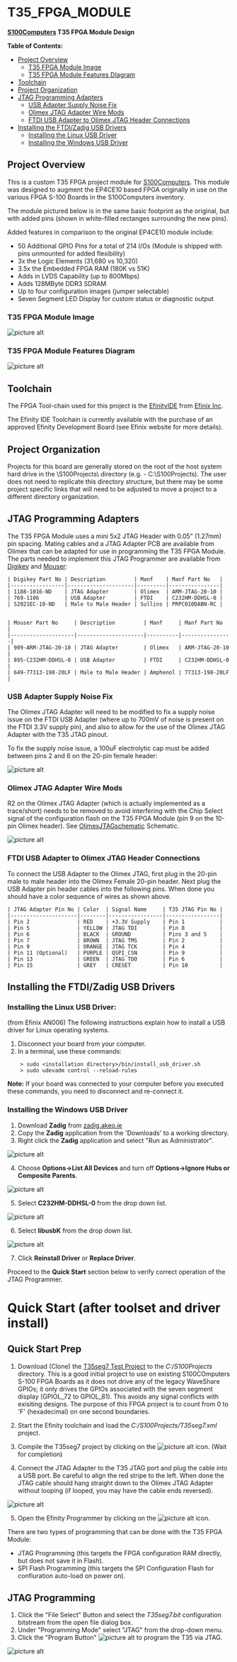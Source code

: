 # T35_FPGA_MODULE
<b>[S100Computers](http://s100computers.com/ "S100Computers") T35 FPGA Module Design</b>

<b>Table of Contents:</b>
- [Project Overview](#protject-overview)
  - [T35 FPGA Module Image](#t35-fpga-module-image)
  - [T35 FPGA Module Features DIagram](#t35-fpga-module-features-diagram)
- [Toolchain](#toolchain)
- [Project Organization](#project-organization)
- [JTAG Programming Adapters](#jtag-programming-adapters)
  - [USB Adapter Supply Noise Fix](#usb-adapter-supply-noise-fix)
  - [Olimex JTAG Adapter Wire Mods](#olimex-jtag-adapter-wire-mods)
  - [FTDI USB Adapter to Olimex JTAG Header Connections](#ftdi-usb-adapter-to-olimex-jtag-header-connections)
- [Installing the FTDI/Zadig USB Drivers](#installing-the-ftdi/zadig-usb-drivers)
  - [Installing the Linux USB Driver](#installing-the-linux-usb-driver)
  - [Installing the Windows USB Driver](#installing-the-windows-usb-driver)

## Project Overview ##

This is a custom T35 FPGA project module for [S100Computers](http://s100computers.com/ "S100 Computers").  This module was designed to augment the EP4CE10 based FPGA originally in use on the various FPGA S-100 Boards in the S100Computers inventory.

The module pictured below is in the same basic footprint as the original, but with added pins (shown in white-filled rectanges surroundng the new pins).

Added features in comparison to the original EP4CE10 module include:
  - 50 Additional GPIO Pins for a total of 214 I/Os (Module is shipped with pins unmounted for added flexibility)
  - 3x the Logic Elements (31,680 vs 10,320)
  - 3.5x the Embedded FPGA RAM (180K vs 51K)
  - Adds in LVDS Capability (up to 800Mbps)
  - Adds 128MByte DDR3 SDRAM
  - Up to four configuration images (jumper selectable)
  - Seven Segment LED Display for custom status or diagnostic output

### T35 FPGA Module Image ###

![picture alt](Docs/T35_FPGA_Module.jpg "T35_FPGA_Module")

### T35 FPGA Module Features Diagram ###

![picture alt](Docs/T35_FPGA_Module_Diagram.jpg "T35_FPGA_Module_Diagram")

## Toolchain ##

The FPGA Tool-chain used for this project is the [EfinityIDE](https://efinixinc.com/products-efinity.html "Efinity IDE Toolchain") from [Efinix Inc](https://efinixinc.com/ "Efinix").

The Efinity IDE Toolchain is currently available with the purchase of an approved Efinity Development Board (see Efinix website for more details).

## Project Organization ##

Projects for this board are generally stored on the root of the host system hard drive in the \S100Projects\ directory (e.g. - C:\S100Projects\).  The user does not need to replicate this directory structure, but there may be some project specific links that will need to be adjusted to move a project to a different directory organization.

## JTAG Programming Adapters ##

The T35 FPGA Module uses a mini 5x2 JTAG Header with 0.05" (1.27mm) pin spacing.  Mating cables and a JTAG Adapter PCB are available from Olimex that can be adapted for use in programming the T35 FPGA Module.  The parts needed to implement this JTAG Programmer are available from [Digikey](https://www.digikey.com) and [Mouser](https://www.mouser.com):

    | Digikey Part No | Description         | Manf    | Manf Part No   |
    |-----------------|---------------------|---------|----------------|
    | 1188-1016-ND    | JTAG Adapter        | Olimex  | ARM-JTAG-20-10 |
    | 769-1106        | USB Adapter         | FTDI    | C232HM-DDHSL-0 |
    | S2021EC-10-ND   | Male to Male Header | Sullins | PRPC010DABN-RC |


    | Mouser Part No     | Description         | Manf     | Manf Part No   |
    |--------------------|---------------------|----------|----------------|
    | 909-ARM-JTAG-20-10 | JTAG Adapter        | Olimex   | ARM-JTAG-20-10 |
    | 895-C232HM-DDHSL-0 | USB Adapter         | FTDI     | C232HM-DDHSL-0 |
    | 649-77313-198-20LF | Male to Male Header | Amphenol | 77313-198-20LF |

### USB Adapter Supply Noise Fix ###

The Olimex JTAG Adapter will need to be modified to fix a supply noise issue on the FTDI USB Adapter (where up to 700mV of noise is present on the FTDI 3.3V supply pin), and also to allow for the use of the Olimex JTAG Adapter with the T35 JTAG pinout.

To fix the supply noise issue, a 100uF electrolytic cap must be added between pins 2 and 6 on the 20-pin female header:

![picture alt](Docs/Olimex_JTAG_100uf_Mod.jpg "Olimex JTAG Supply Noise Fix")

### Olimex JTAG Adapter Wire Mods ###

R2 on the Olimex JTAG Adapter (which is actually implemented as a trace/short) needs to be removed to avoid interfering with the Chip Select signal  of the configuration flash on the T35 FPGA Module (pin 9 on the 10-pin Olimex header).  See [OlimexJTAGschematic](https://www.olimex.com/Products/ARM/JTAG/ARM-JTAG-20-10/resources/ARM-JTAG-20-10_latest-schematic.pdf "Olimex JTAG Adapter") Schematic.

![picture alt](Docs/Olimex_JTAG_Wire_Mod.jpg "Olimex Adapter Wire Mods")

### FTDI USB Adapter to Olimex JTAG Header Connections ###

To connect the USB Adapter to the Olimex JTAG, first plug in the 20-pin male to male header into the Olimex Female 20-pin header.  Next plug the USB Adapter pin header cables into the following pins.  When done you should have a color sequence of wires as shown above.

    | JTAG Adapter Pin No | Color  | Signal Name     | T35 JTAG Pin No |
    |---------------------|--------|-----------------|-----------------|
    | Pin 2               | RED    | +3.3V Supply    | Pin 1           |
    | Pin 5               | YELLOW | JTAG TDI        | Pin 8           |
    | Pin 6               | BLACK  | GROUND          | Pins 3 and 5    |
    | Pin 7               | BROWN  | JTAG TMS        | Pin 2           |
    | Pin 9               | ORANGE | JTAG TCK        | Pin 4           |
    | Pin 11 (Optional)   | PURPLE | QSPI_CSN        | Pin 9           |
    | Pin 13              | GREEN  | JTAG TDO        | Pin 6           |
    | Pin 15              | GREY   | CRESET          | Pin 10          |

## Installing the FTDI/Zadig USB Drivers

### Installing the Linux USB Driver:

(from Efinix AN006)
The following instructions explain how to install a USB driver for Linux operating systems.
  1. Disconnect your board from your computer.
  2. In a terminal, use these commands:
```
    > sudo <installation directory>/bin/install_usb_driver.sh
    > sudo udevadm control --reload-rules
```
<b>Note:</b> If your board was connected to your computer before you executed these commands, you need to disconnect and re-connect it.

### Installing the Windows USB Driver
  1. Download <b>Zadig</b> from [zadig.akeo.ie](https://zadig.akeo.ie/ "zadug.akeo.ie")
  2. Copy the <b>Zadig</b> application from the 'Downloads' to a working directory.
  3. Right click the <b>Zadig</b> application and select "Run as Administrator".

![picture alt](Docs/Zadig-Run-Admin.jpg "Zadig_Run_as_Administrator")

  4. Choose <b>Options->List All Devices</b> and turn off <b>Options->Ignore Hubs or Composite Parents</b>.

![picture alt](Docs/Zadig-Options-Done.jpg "Zadig_Options_Done")

  5. Select <b>C232HM-DDHSL-0</b> from the drop down list.

![picture alt](Docs/Zadig-C232HM-Select.jpg "Zadig_Select_C232HM_Select")

  6. Select <b>libusbK</b> from the drop down list.

![picture alt](Docs/Zadig-Install-Settings.jpg "Zadig_Install_Settings")

  7. Click <b>Reinstall Driver</b> or <b>Replace Driver</b>.

Proceed to the <b>Quick Start</b> section below to verify correct operation of the JTAG Programmer.
  
# Quick Start (after toolset and driver install)

## Quick Start Prep

  1. Download (Clone) the [T35seg7 Test Project](https://github.com/s100projects/T35seg7 "T35seg7 Test Project") to the <i>C:/S100Projects</i> directory.
  This is a good initial project to use on existing S100COmputers S-100 FPGA Boards as it does not drive any of the legacy WaveShare GPIOs; it only drives the GPIOs associated with the seven segment display (GPIOL_72 to GPIOL_81).  This avoids any signal conflicts with exisiting designs.
  The purpose of this FPGA project is to count from 0 to 'F' (hexadecimal) on one second boundaries.
  
  2. Start the Efinity toolchain and load the <i>C:/S100Projects/T35seg7.xml</i> project.
  3. Compile the T35seg7 project by clicking on the ![picture alt](Docs/EFX_Compile_Btn.jpg "Compile_Button") icon. (Wait for completion)
  4. Connect the JTAG Adapter to the T35 JTAG port and plug the cable into a USB port.
  Be careful to align the red stripe to the left.  When done the JTAG cable should hang straight down to the Olimex JTAG Adapter without looping (if looped, you may have the cable ends reversed).
  
 ![picture alt](Docs/T35seg7_proj.jpg "T35_Seven_Segment_Display_Project")
 
  5. Open the Efinity Programmer by clicking on the ![picture alt](Docs/EFX_Program_Btn.jpg "Prog_Button") icon.

  There are two types of programming that can be done with the T35 FPGA Module:
  - JTAG Programming (this targets the FPGA configuration RAM directly, but does not save it in Flash).
  - SPI Flash Programming (this targets the SPI Configuration Flash for confiuration auto-load on power on).
    
## JTAG Programming

  1. Click the "File Select" Button and select the <i>T35seg7.bit</i> configuration bitstream from the open file dialog box.
  2. Under "Programming Mode" select "JTAG" from the drop-down menu.
  3. Click the "Program Button" ![picture alt](Docs/Prog_Start_Btn.jpg "Prog_Button") to program the T35 via JTAG.

![picture alt](Docs/Programmer-Start.jpg "JTAG_Programming")
